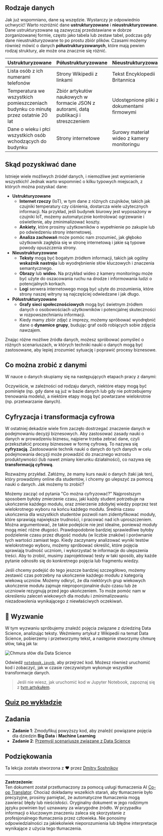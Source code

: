 <!--
CO_OP_TRANSLATOR_METADATA:
{
  "original_hash": "a0516588d172f82f35f7a0d4a001e5d0",
  "translation_date": "2025-09-05T14:44:32+00:00",
  "source_file": "1-Introduction/01-defining-data-science/README.md",
  "language_code": "pl"
}
-->
## Rodzaje danych

Jak już wspomniano, dane są wszędzie. Wystarczy je odpowiednio uchwycić! Warto rozróżnić dane **ustrukturyzowane** i **nieustrukturyzowane**. Dane ustrukturyzowane są zazwyczaj przedstawiane w dobrze zorganizowanej formie, często jako tabela lub zestaw tabel, podczas gdy dane nieustrukturyzowane to po prostu zbiór plików. Czasami możemy również mówić o danych **półustrukturyzowanych**, które mają pewien rodzaj struktury, ale może ona znacznie się różnić.

| Ustrukturyzowane                                                             | Półustrukturyzowane                                                                           | Nieustrukturyzowane                     |
| ----------------------------------------------------------------------------- | --------------------------------------------------------------------------------------------- | --------------------------------------- |
| Lista osób z ich numerami telefonów                                          | Strony Wikipedii z linkami                                                                    | Tekst Encyklopedii Britannica           |
| Temperatura we wszystkich pomieszczeniach budynku co minutę przez ostatnie 20 lat | Zbiór artykułów naukowych w formacie JSON z autorami, datą publikacji i streszczeniem         | Udostępnione pliki z dokumentami firmowymi |
| Dane o wieku i płci wszystkich osób wchodzących do budynku                   | Strony internetowe                                                                            | Surowy materiał wideo z kamery monitoringu |

## Skąd pozyskiwać dane

Istnieje wiele możliwych źródeł danych, i niemożliwe jest wymienienie wszystkich! Jednak warto wspomnieć o kilku typowych miejscach, z których można pozyskać dane:

* **Ustrukturyzowane**
  - **Internet rzeczy** (IoT), w tym dane z różnych czujników, takich jak czujniki temperatury czy ciśnienia, dostarcza wiele użytecznych informacji. Na przykład, jeśli budynek biurowy jest wyposażony w czujniki IoT, możemy automatycznie kontrolować ogrzewanie i oświetlenie, aby zminimalizować koszty.
  - **Ankiety**, które prosimy użytkowników o wypełnienie po zakupie lub po odwiedzeniu strony internetowej.
  - **Analiza zachowań** może pomóc nam zrozumieć, jak głęboko użytkownik zagłębia się w stronę internetową i jakie są typowe powody opuszczenia strony.
* **Nieustrukturyzowane**
  - **Teksty** mogą być bogatym źródłem informacji, takich jak ogólny **wskaźnik nastroju** lub wyodrębnienie słów kluczowych i znaczenia semantycznego.
  - **Obrazy** lub **wideo**. Na przykład wideo z kamery monitoringu może być użyte do oszacowania ruchu na drodze i informowania ludzi o potencjalnych korkach.
  - **Logi** serwera internetowego mogą być użyte do zrozumienia, które strony naszej witryny są najczęściej odwiedzane i jak długo.
* **Półustrukturyzowane**
  - **Grafy sieci społecznościowych** mogą być świetnym źródłem danych o osobowościach użytkowników i potencjalnej skuteczności w rozpowszechnianiu informacji.
  - Kiedy mamy zbiór zdjęć z imprezy, możemy spróbować wyodrębnić dane o **dynamice grupy**, budując graf osób robiących sobie zdjęcia nawzajem.

Znając różne możliwe źródła danych, możesz spróbować pomyśleć o różnych scenariuszach, w których techniki nauki o danych mogą być zastosowane, aby lepiej zrozumieć sytuację i poprawić procesy biznesowe.

## Co można zrobić z danymi

W nauce o danych skupiamy się na następujących etapach pracy z danymi:

Oczywiście, w zależności od rodzaju danych, niektóre etapy mogą być pominięte (np. gdy dane są już w bazie danych lub gdy nie potrzebujemy trenowania modelu), a niektóre etapy mogą być powtarzane wielokrotnie (np. przetwarzanie danych).

## Cyfryzacja i transformacja cyfrowa

W ostatniej dekadzie wiele firm zaczęło dostrzegać znaczenie danych w podejmowaniu decyzji biznesowych. Aby zastosować zasady nauki o danych w prowadzeniu biznesu, najpierw trzeba zebrać dane, czyli przekształcić procesy biznesowe w formę cyfrową. To nazywa się **cyfryzacją**. Zastosowanie technik nauki o danych do tych danych w celu podejmowania decyzji może prowadzić do znacznego wzrostu produktywności (lub nawet zmiany kierunku działalności), co nazywa się **transformacją cyfrową**.

Rozważmy przykład. Załóżmy, że mamy kurs nauki o danych (taki jak ten), który prowadzimy online dla studentów, i chcemy go ulepszyć za pomocą nauki o danych. Jak możemy to zrobić?

Możemy zacząć od pytania "Co można cyfryzować?" Najprostszym sposobem byłoby zmierzenie czasu, jaki każdy student potrzebuje na ukończenie każdego modułu, oraz zmierzenie zdobytej wiedzy poprzez test wielokrotnego wyboru na końcu każdego modułu. Średnia czasu ukończenia dla wszystkich studentów pozwoli nam zidentyfikować moduły, które sprawiają największe trudności, i pracować nad ich uproszczeniem.
Można argumentować, że takie podejście nie jest idealne, ponieważ moduły mogą mieć różne długości. Prawdopodobnie bardziej sprawiedliwe byłoby podzielenie czasu przez długość modułu (w liczbie znaków) i porównanie tych wartości zamiast tego.
Kiedy zaczynamy analizować wyniki testów wielokrotnego wyboru, możemy spróbować określić, które pojęcia sprawiają trudność uczniom, i wykorzystać te informacje do ulepszenia treści. Aby to zrobić, musimy zaprojektować testy w taki sposób, aby każde pytanie odnosiło się do konkretnego pojęcia lub fragmentu wiedzy.

Jeśli chcemy podejść do tego jeszcze bardziej szczegółowo, możemy zestawić czas potrzebny na ukończenie każdego modułu z kategorią wiekową uczniów. Możemy odkryć, że dla niektórych grup wiekowych ukończenie modułu zajmuje nieproporcjonalnie dużo czasu lub że uczniowie rezygnują przed jego ukończeniem. To może pomóc nam w określeniu zaleceń wiekowych dla modułu i zminimalizowaniu niezadowolenia wynikającego z niewłaściwych oczekiwań.

## 🚀 Wyzwanie

W tym wyzwaniu spróbujemy znaleźć pojęcia związane z dziedziną Data Science, analizując teksty. Weźmiemy artykuł z Wikipedii na temat Data Science, pobierzemy i przetworzymy tekst, a następnie stworzymy chmurę słów, taką jak ta:

![Chmura słów dla Data Science](../../../../1-Introduction/01-defining-data-science/images/ds_wordcloud.png)

Odwiedź [`notebook.ipynb`](../../../../../../../../../1-Introduction/01-defining-data-science/notebook.ipynb ':ignore'), aby przejrzeć kod. Możesz również uruchomić kod i zobaczyć, jak w czasie rzeczywistym wykonuje wszystkie transformacje danych.

> Jeśli nie wiesz, jak uruchomić kod w Jupyter Notebook, zapoznaj się z [tym artykułem](https://soshnikov.com/education/how-to-execute-notebooks-from-github/).

## [Quiz po wykładzie](https://ff-quizzes.netlify.app/en/ds/quiz/1)

## Zadania

* **Zadanie 1**: Zmodyfikuj powyższy kod, aby znaleźć powiązane pojęcia dla dziedzin **Big Data** i **Machine Learning**
* **Zadanie 2**: [Przemyśl scenariusze związane z Data Science](assignment.md)

## Podziękowania

Ta lekcja została stworzona z ♥️ przez [Dmitry Soshnikov](http://soshnikov.com)

---

**Zastrzeżenie**:  
Ten dokument został przetłumaczony za pomocą usługi tłumaczenia AI [Co-op Translator](https://github.com/Azure/co-op-translator). Chociaż dokładamy wszelkich starań, aby tłumaczenie było precyzyjne, prosimy pamiętać, że automatyczne tłumaczenia mogą zawierać błędy lub nieścisłości. Oryginalny dokument w jego rodzimym języku powinien być uznawany za wiarygodne źródło. W przypadku informacji o kluczowym znaczeniu zaleca się skorzystanie z profesjonalnego tłumaczenia przez człowieka. Nie ponosimy odpowiedzialności za jakiekolwiek nieporozumienia lub błędne interpretacje wynikające z użycia tego tłumaczenia.